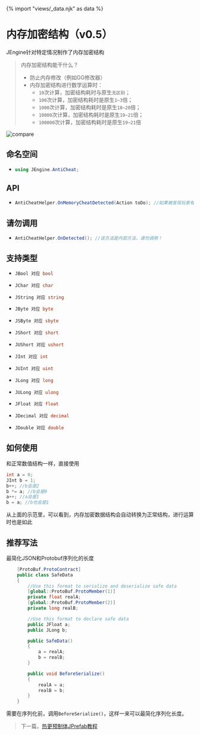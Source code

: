 {% import "views/_data.njk" as data %}

# 内存加密结构（v0.5）

JEngine针对特定情况制作了内存加密结构

> 内存加密结构能干什么？
>
> - 防止内存修改（例如GG修改器）
> - 内存加密结构进行数学运算时：
>   - ```10```次计算，加密结构耗时与原生```无区别```；
>   - ```100```次计算，加密结构耗时是原生```1~3```倍；
>   - ```1000```次计算，加密结构耗时是原生```18~20```倍；
>   - ```10000```次计算，加密结构耗时是原生```19~21```倍；
>   - ```100000```次计算，加密结构耗时是原生```19~21```倍

![compare](https://s1.ax1x.com/2020/10/01/0M6fMV.png)

## 命名空间
- ```c#
  using JEngine.AntiCheat;
  ```

## API
- ```c#
  AntiCheatHelper.OnMemoryCheatDetected(Action toDo); //如果被发现玩家有修改内存，执行toDo
  ```

## 请勿调用
- ```c#
  AntiCheatHelper.OnDetected(); //该方法是内部方法，请勿调用！
  ```

## 支持类型

- ```c#
  JBool 对应 bool
  ```

- ```c#
  JChar 对应 char
  ```

- ```c#
  JString 对应 string
  ```

- ```c#
  JByte 对应 byte
  ```

- ```c#
  JSByte 对应 sbyte
  ```

- ```c#
  JShort 对应 short
  ```

- ```c#
  JUShort 对应 ushort
  ```

- ```c#
  JInt 对应 int
  ```

- ```c#
  JUInt 对应 uint
  ```

- ```c#
  JLong 对应 long
  ```

- ```c#
  JULong 对应 ulong
  ```

- ```c#
  JFloat 对应 float
  ```

- ```c#
  JDecimal 对应 decimal
  ```

- ```c#
  JDouble 对应 double
  ```

## 如何使用
和正常数值结构一样，直接使用
```c#
int a = 0;
JInt b = 1;
b++; //b会是2
b *= a; //b会是0
a++; //a会是1
b = a; //b也会是1
```

从上面的示范里，可以看到，内存加密数据结构会自动转换为正常结构，进行运算时也是如此


## 推荐写法
最简化JSON和Protobuf序列化的长度
```c#
    [ProtoBuf.ProtoContract]
    public class SafeData
    {
        //Use this format to serialize and deserialize safe data
        [global::ProtoBuf.ProtoMember(1)]
        private float realA;
        [global::ProtoBuf.ProtoMember(2)]
        private long realB;

        //Use this format to declare safe data
        public JFloat a;
        public JLong b;

        public SafeData()
        {
            a = realA;
            b = realB;
        }

        public void BeforeSerialize()
        {
            realA = a;
            realB = b;
        }
    }
```
需要在序列化前，调用```BeforeSerialize()```，这样一来可以最简化序列化长度。

> 下一篇，[热更预制体JPrefab教程](jprefab.html)
